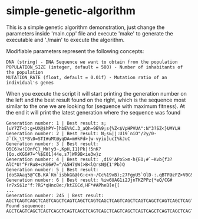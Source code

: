 # simple-genetic-algorithm

This is a simple genetic algorithm demonstration, just change the parameters inside 'main.cpp' file and execute 'make' to generate the executable and './main' to execute the algorithm.

Modifiable parameters represent the following concepts:

	DNA (string) - DNA Sequence we want to obtain from the population
	POPULATION_SIZE (integer, default = 500) - Number of inhabitants of the population
	MUTATION_RATE (float, default = 0.01f) - Mutation ratio of an individual's genes

When you execute the script it will start printing the generation number on the left and the best result found on the right, which is the sequence most similar to the one we are looking for (sequence with maximum fitness). At the end it will print the latest generation where the sequence was found

	Generation number: 1 | Best result: s;[uY7ZT<):g+UX@$hPY~]hbE%%C.3_aQh=9E%9;s{%Z<$VpHPVUA":N"3?SZ<}UMYLH
	Generation number: 2 | Best result: N;s&|j:U19`niO"/2y/0-J`(k_\t*B\0=STI#uMt@yqDA=m#kFd>|w-vyiu]ucI%kJuC
	Generation number: 3 | Best result: O5C6)w!C0nfC}_MW!y3~,KpH,I1}Pk|!5nK?[Qo.cKG6#7=^%$E01[44e,s7]WR9B<ie3w}z
	Generation number: 4 | Best result: ,di9'APoS>m-h{EO;#`~Kvb{f3?AlC*U!^FrRu8+cKG6#7=^/&5H7$W(>B<lQrsN@{1'Pb)Q
	Generation number: 5 | Best result: |doSXAaq5@^CB.KA`Km`isbkG&@)G:c<n~/Cc%19vB);27FgyU5`OlD-:.qBTF@zFZ>V0G9U
	Generation number: 6 | Best result: %iw6UAG1i2JjnTKZPPz{*eQ/CG#(r7xS$1z"f:?RG*qHnc8e:/ktZGCd,HF*#APheB[e{[
	...
	Generation number: 245 | Best result: AGCTCAGTCAGCTCAGTCAGCTCAGTCAGCTCAGTCAGCTCAGTCAGCTCAGTCAGCTCAGTCAGCTCAGTC
	Found sequence: AGCTCAGTCAGCTCAGTCAGCTCAGTCAGCTCAGTCAGCTCAGTCAGCTCAGTCAGCTCAGTCAGCTCAGTC
